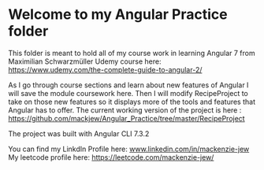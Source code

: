 # Welcome to my Angular Practice folder
This folder is meant to hold all of my course work in learning Angular 7 from Maximilian Schwarzmüller Udemy course here: https://www.udemy.com/the-complete-guide-to-angular-2/

As I go through course sections and learn about new features of Angular I will save the module coursework here. Then I will modify RecipeProject to take on those new features so it displays more of the tools and features that Angular has to offer. The current working version of the project is here : https://github.com/mackjew/Angular_Practice/tree/master/RecipeProject

The project was built with Angular CLI 7.3.2

You can find my LinkdIn Profile here: www.linkedin.com/in/mackenzie-jew
My leetcode profile here:  https://leetcode.com/mackenzie-jew/


